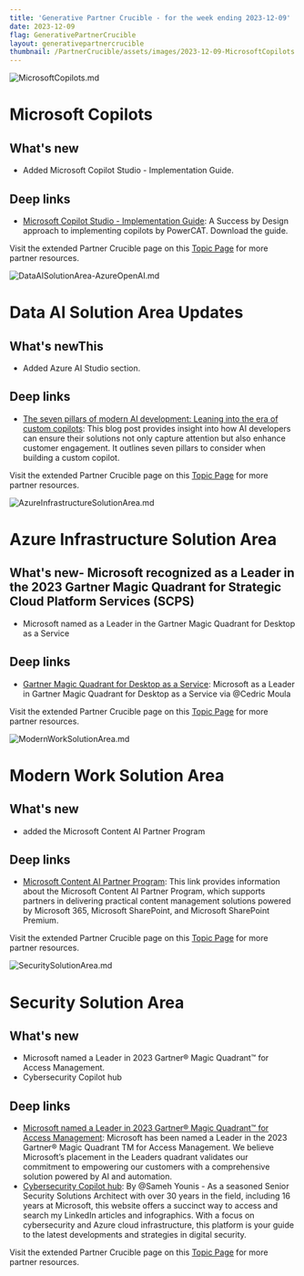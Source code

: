 ```yaml
---
title: 'Generative Partner Crucible - for the week ending 2023-12-09'
date: 2023-12-09
flag: GenerativePartnerCrucible
layout: generativepartnercrucible
thumbnail: /PartnerCrucible/assets/images/2023-12-09-MicrosoftCopilots.md-image.png 
---
```


![ MicrosoftCopilots.md ]( /PartnerCrucible/assets/images/2023-12-09-MicrosoftCopilots.md-image.png )

# Microsoft Copilots

## What's new

- Added Microsoft Copilot Studio - Implementation Guide.
 
## Deep links

- [Microsoft Copilot Studio - Implementation Guide](https://view.officeapps.live.com/op/view.aspx?src=https%253A%252F%252Fraw.githubusercontent.com%252Fmicrosoft%252FCopilotStudioSamples%252Fmaster%252FImplementationGuide%252FMicrosoft%252520Copilot%252520Studio%252520-%252520Implementation%252520Guide.pptx&wdOrigin=BROWSELINK): A Success by Design approach to implementing copilots by PowerCAT. Download the guide.

Visit the extended Partner Crucible page on this [Topic Page](https://lagimik.github.io/PartnerCrucible/MicrosoftCopilots) for more partner resources.

![ DataAISolutionArea-AzureOpenAI.md ]( /PartnerCrucible/assets/images/2023-12-09-DataAISolutionArea-AzureOpenAI.md-image.png )

# Data AI Solution Area Updates

## What's newThis

- Added Azure AI Studio section.

## Deep links

- [The seven pillars of modern AI development: Leaning into the era of custom copilots](https://azure.microsoft.com/en-us/blog/the-seven-pillars-of-modern-ai-development-leaning-into-the-era-of-custom-copilots/): This blog post provides insight into how AI developers can ensure their solutions not only capture attention but also enhance customer engagement. It outlines seven pillars to consider when building a custom copilot.

Visit the extended Partner Crucible page on this [Topic Page](https://lagimik.github.io/PartnerCrucible/DataAISolutionArea-AzureOpenAI) for more partner resources.

![ AzureInfrastructureSolutionArea.md ]( /PartnerCrucible/assets/images/2023-12-09-AzureInfrastructureSolutionArea.md-image.png )

# Azure Infrastructure Solution Area

## What's new- Microsoft recognized as a Leader in the 2023 Gartner Magic Quadrant for Strategic Cloud Platform Services (SCPS)

- Microsoft named as a Leader in the Gartner Magic Quadrant for Desktop as a Service
 
## Deep links
-  [Gartner Magic Quadrant for Desktop as a Service](https://www.linkedin.com/posts/cedricmoula_citrix-microsoft-activity-7139015122974322688-JDvr?utm_source=share&utm_medium=member_desktop): Microsoft as a Leader in Gartner Magic Quadrant for Desktop as a Service via @Cedric Moula

Visit the extended Partner Crucible page on this [Topic Page](https://lagimik.github.io/PartnerCrucible/AzureInfrastructureSolutionArea) for more partner resources.

![ ModernWorkSolutionArea.md ]( /PartnerCrucible/assets/images/2023-12-09-ModernWorkSolutionArea.md-image.png )

# Modern Work Solution Area

## What's new

- added the Microsoft Content AI Partner Program 
 
## Deep links

- [Microsoft Content AI Partner Program](https://adoption.microsoft.com/en-us/sharepoint-premium/partner-program/): This link provides information about the Microsoft Content AI Partner Program, which supports partners in delivering practical content management solutions powered by Microsoft 365, Microsoft SharePoint, and Microsoft SharePoint Premium.

Visit the extended Partner Crucible page on this [Topic Page](https://lagimik.github.io/PartnerCrucible/ModernWorkSolutionArea) for more partner resources.

![ SecuritySolutionArea.md ]( /PartnerCrucible/assets/images/2023-12-09-SecuritySolutionArea.md-image.png )

# Security Solution Area

## What's new

- Microsoft named a Leader in 2023 Gartner® Magic Quadrant™ for Access Management.
- Cybersecurity Copilot hub
 
## Deep links

- [Microsoft named a Leader in 2023 Gartner® Magic Quadrant™ for Access Management](https://www.microsoft.com/en-us/security/blog/2023/11/21/microsoft-named-a-leader-in-2023-gartner-magic-quadrant-for-access-management-for-the-7th-year/?ocid=AIDN%2FA_LINKEDIN_oo_spl100004948049593): Microsoft has been named a Leader in the 2023 Gartner® Magic Quadrant TM for Access Management. We believe Microsoft’s placement in the Leaders quadrant validates our commitment to empowering our customers with a comprehensive solution powered by AI and automation.
- [Cybersecurity Copilot hub](https://cybersecurity-copilot.com/): By @Sameh Younis - As a seasoned Senior Security Solutions Architect with over 30 years in the field, including 16 years at Microsoft, this website offers a succinct way to access and search my LinkedIn articles and infographics. With a focus on cybersecurity and Azure cloud infrastructure, this platform is your guide to the latest developments and strategies in digital security.

Visit the extended Partner Crucible page on this [Topic Page](https://lagimik.github.io/PartnerCrucible/SecuritySolutionArea) for more partner resources.

